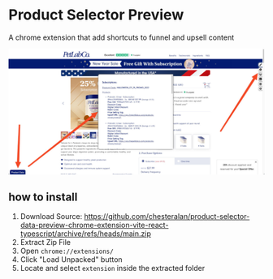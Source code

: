 # Product Selector Preview
A chrome extension that add shortcuts to funnel and upsell content

![screenshot](/extension/images/screenshot.jpeg)

## how to install

1. Download Source: https://github.com/chesteralan/product-selector-data-preview-chrome-extension-vite-react-typescript/archive/refs/heads/main.zip
2. Extract Zip File
3. Open `chrome://extensions/`
4. Click "Load Unpacked" button
5. Locate and select `extension` inside the extracted folder